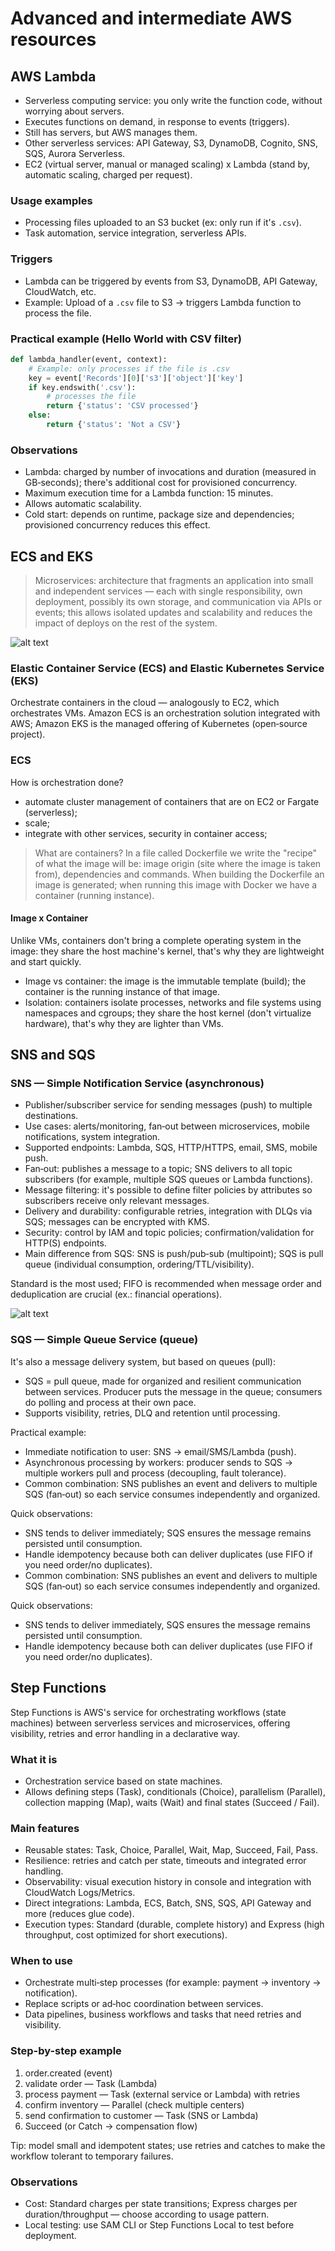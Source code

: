 
# Advanced and intermediate AWS resources


## AWS Lambda

- Serverless computing service: you only write the function code, without worrying about servers.
- Executes functions on demand, in response to events (triggers).
- Still has servers, but AWS manages them.
- Other serverless services: API Gateway, S3, DynamoDB, Cognito, SNS, SQS, Aurora Serverless.
- EC2 (virtual server, manual or managed scaling) x Lambda (stand by, automatic scaling, charged per request).

### Usage examples

- Processing files uploaded to an S3 bucket (ex: only run if it's `.csv`).
- Task automation, service integration, serverless APIs.

### Triggers

- Lambda can be triggered by events from S3, DynamoDB, API Gateway, CloudWatch, etc.
- Example: Upload of a `.csv` file to S3 → triggers Lambda function to process the file.

### Practical example (Hello World with CSV filter)

```python
def lambda_handler(event, context):
    # Example: only processes if the file is .csv
    key = event['Records'][0]['s3']['object']['key']
    if key.endswith('.csv'):
        # processes the file
        return {'status': 'CSV processed'}
    else:
        return {'status': 'Not a CSV'}
```






### Observations

- Lambda: charged by number of invocations and duration (measured in GB‑seconds); there's additional cost for provisioned concurrency.
- Maximum execution time for a Lambda function: 15 minutes.
- Allows automatic scalability.
- Cold start: depends on runtime, package size and dependencies; provisioned concurrency reduces this effect.

## ECS and EKS

>Microservices: architecture that fragments an application into small and independent services — each with single responsibility, own deployment, possibly its own storage, and communication via APIs or events; this allows isolated updates and scalability and reduces the impact of deploys on the rest of the system.

![alt text](./images/monolithivsMicroService.png)

### Elastic Container Service (ECS) and Elastic Kubernetes Service (EKS)

Orchestrate containers in the cloud — analogously to EC2, which orchestrates VMs. Amazon ECS is an orchestration solution integrated with AWS; Amazon EKS is the managed offering of Kubernetes (open‑source project).

### ECS

How is orchestration done?
- automate cluster management of containers that are on EC2 or Fargate (serverless);
- scale;
- integrate with other services, security in container access;

>What are containers? In a file called Dockerfile we write the "recipe" of what the image will be: image origin (site where the image is taken from), dependencies and commands. When building the Dockerfile an image is generated; when running this image with Docker we have a container (running instance).

#### Image x Container

Unlike VMs, containers don't bring a complete operating system in the image: they share the host machine's kernel, that's why they are lightweight and start quickly.

 - Image vs container: the image is the immutable template (build); the container is the running instance of that image.
 - Isolation: containers isolate processes, networks and file systems using namespaces and cgroups; they share the host kernel (don't virtualize hardware), that's why they are lighter than VMs.
## SNS and SQS

### SNS — Simple Notification Service (asynchronous)

- Publisher/subscriber service for sending messages (push) to multiple destinations.
- Use cases: alerts/monitoring, fan‑out between microservices, mobile notifications, system integration.
- Supported endpoints: Lambda, SQS, HTTP/HTTPS, email, SMS, mobile push.
- Fan‑out: publishes a message to a topic; SNS delivers to all topic subscribers (for example, multiple SQS queues or Lambda functions).
- Message filtering: it's possible to define filter policies by attributes so subscribers receive only relevant messages.
- Delivery and durability: configurable retries, integration with DLQs via SQS; messages can be encrypted with KMS.
- Security: control by IAM and topic policies; confirmation/validation for HTTP(S) endpoints.
- Main difference from SQS: SNS is push/pub‑sub (multipoint); SQS is pull queue (individual consumption, ordering/TTL/visibility).

Standard is the most used; FIFO is recommended when message order and deduplication are crucial (ex.: financial operations).

![alt text](./images/typesSNS.png)

### SQS — Simple Queue Service (queue)

It's also a message delivery system, but based on queues (pull):

- SQS = pull queue, made for organized and resilient communication between services. Producer puts the message in the queue; consumers do polling and process at their own pace.
- Supports visibility, retries, DLQ and retention until processing.

Practical example:

- Immediate notification to user: SNS → email/SMS/Lambda (push).
- Asynchronous processing by workers: producer sends to SQS → multiple workers pull and process (decoupling, fault tolerance).
- Common combination: SNS publishes an event and delivers to multiple SQS (fan‑out) so each service consumes independently and organized.

Quick observations:

- SNS tends to deliver immediately; SQS ensures the message remains persisted until consumption.
- Handle idempotency because both can deliver duplicates (use FIFO if you need order/no duplicates).
- Common combination: SNS publishes an event and delivers to multiple SQS (fan‑out) so each service consumes independently and organized.

Quick observations:

- SNS tends to deliver immediately, SQS ensures the message remains persisted until consumption.
- Handle idempotency because both can deliver duplicates (use FIFO if you need order/no duplicates).


## Step Functions

Step Functions is AWS's service for orchestrating workflows (state machines) between serverless services and microservices, offering visibility, retries and error handling in a declarative way.

### What it is

- Orchestration service based on state machines.
- Allows defining steps (Task), conditionals (Choice), parallelism (Parallel), collection mapping (Map), waits (Wait) and final states (Succeed / Fail).

### Main features

- Reusable states: Task, Choice, Parallel, Wait, Map, Succeed, Fail, Pass.
- Resilience: retries and catch per state, timeouts and integrated error handling.
- Observability: visual execution history in console and integration with CloudWatch Logs/Metrics.
- Direct integrations: Lambda, ECS, Batch, SNS, SQS, API Gateway and more (reduces glue code).
- Execution types: Standard (durable, complete history) and Express (high throughput, cost optimized for short executions).

### When to use

- Orchestrate multi‑step processes (for example: payment → inventory → notification).
- Replace scripts or ad‑hoc coordination between services.
- Data pipelines, business workflows and tasks that need retries and visibility.

### Step-by-step example

1. order.created (event)
2. validate order — Task (Lambda)
3. process payment — Task (external service or Lambda) with retries
4. confirm inventory — Parallel (check multiple centers)
5. send confirmation to customer — Task (SNS or Lambda)
6. Succeed (or Catch → compensation flow)

Tip: model small and idempotent states; use retries and catches to make the workflow tolerant to temporary failures.

### Observations

- Cost: Standard charges per state transitions; Express charges per duration/throughput — choose according to usage pattern.
- Local testing: use SAM CLI or Step Functions Local to test before deployment.
